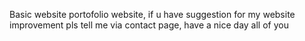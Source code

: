 Basic website portofolio website, if u have suggestion for my website improvement pls tell me via contact page, have a nice day all of you
